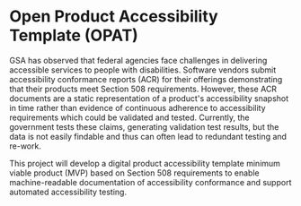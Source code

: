# Open Product Accessibility Template (OPAT)

GSA has observed that federal agencies face challenges in delivering accessible services to people with disabilities. Software vendors submit accessibility conformance reports (ACR) for their offerings demonstrating that their products meet Section 508 requirements. However, these ACR documents are a static representation of a product's accessibility snapshot in time rather than evidence of continuous adherence to accessibility requirements which could be validated and tested.  Currently, the government tests these claims, generating validation test results, but the data is not easily findable and thus can often lead to redundant testing and re-work.

This project will develop a digital product accessibility template minimum viable product (MVP) based on Section 508 requirements to enable machine-readable documentation of accessibility conformance and support automated accessibility testing.
